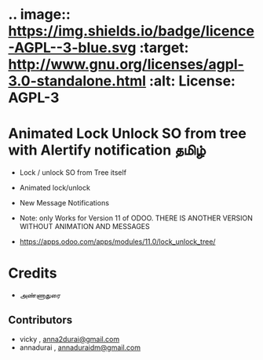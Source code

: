 .. image:: https://img.shields.io/badge/licence-AGPL--3-blue.svg
   :target: http://www.gnu.org/licenses/agpl-3.0-standalone.html
   :alt: License: AGPL-3
==================================================================
Animated Lock Unlock SO from tree with Alertify notification  தமிழ்
==================================================================

* Lock / unlock SO from Tree itself

* Animated lock/unlock
 
* New Message Notifications

* Note: only Works for Version 11 of ODOO. THERE IS ANOTHER VERSION WITHOUT ANIMATION AND MESSAGES

* https://apps.odoo.com/apps/modules/11.0/lock_unlock_tree/



Credits
=======

* அண்ணாதுரை 

Contributors
------------

* vicky , <anna2durai@gmail.com>
* annadurai , <annaduraidm@gmail.com>
